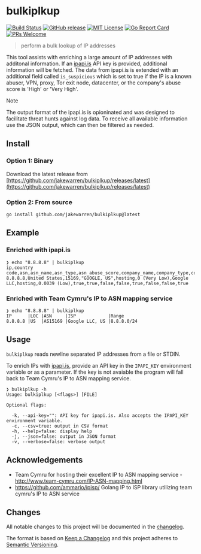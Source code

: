 # bulkiplkup
[![Build Status](https://github.com/jakewarren/bulkiplkup/workflows/lint/badge.svg)](https://github.com/jakewarren/bulkiplkup/actions)
[![GitHub release](http://img.shields.io/github/release/jakewarren/bulkiplkup.svg?style=flat-square)](https://github.com/jakewarren/bulkiplkup/releases])
[![MIT License](http://img.shields.io/badge/license-MIT-blue.svg?style=flat-square)](https://github.com/jakewarren/bulkiplkup/blob/master/LICENSE)
[![Go Report Card](https://goreportcard.com/badge/github.com/jakewarren/bulkiplkup)](https://goreportcard.com/report/github.com/jakewarren/bulkiplkup)
[![PRs Welcome](https://img.shields.io/badge/PRs-welcome-brightgreen.svg?style=shields)](http://makeapullrequest.com)
> perform a bulk lookup of IP addresses

This tool assists with enriching a large amount of IP addresses with additonal information. If an [ipapi.is](https://ipapi.is/) API key is provided, additional information will be fetched. The data from ipapi.is is extended with an additional field called `is_suspicious` which is set to true if the IP is a known abuser, VPN, proxy, Tor exit node, datacenter, or the company's abuse score is 'High' or 'Very High'. 

> [!NOTE]
> The output format of the ipapi.is is opioninated and was designed to facilitate threat hunts against log data. To receive all available information use the JSON output, which can then be filtered as needed. 

## Install
### Option 1: Binary

Download the latest release from [https://github.com/jakewarren/bulkiplkup/releases/latest](https://github.com/jakewarren/bulkiplkup/releases/latest)

### Option 2: From source

```
go install github.com/jakewarren/bulkiplkup@latest
```

## Example
### Enriched with ipapi.is
```
❯ echo "8.8.8.8" | bulkiplkup 
ip,country code,asn,asn_name,asn_type,asn_abuse_score,company_name,company_type,company_abuse_score,is_abuser,is_vpn,is_proxy,is_tor,is_datacenter,is_crawler,is_mobile,is_suspicious
8.8.8.8,United States,15169,"GOOGLE, US",hosting,0 (Very Low),Google LLC,hosting,0.0039 (Low),true,true,false,false,true,false,false,true
```

### Enriched with Team Cymru's IP to ASN mapping service
```
❯ echo "8.8.8.8" | bulkiplkup 
IP      |LOC |ASN     |ISP            |Range
8.8.8.8 |US  |AS15169 |Google LLC, US |8.8.8.0/24
```

## Usage

`bulkiplkup` reads newline separated IP addresses from a file or STDIN.

To enrich IPs with [ipapi.is](https://ipapi.is/), provide an API key in the `IPAPI_KEY` environment variable or as a parameter. If the key is not avaiable the program will fall back to Team Cymru's IP to ASN mapping service.

```
❯ bulkiplkup -h
Usage: bulkiplkup [<flags>] [FILE]

Optional flags:

  -k, --api-key="": API key for ipapi.is. Also accepts the IPAPI_KEY environment variable.
  -c, --csv=true: output in CSV format
  -h, --help=false: display help
  -j, --json=false: output in JSON format
  -v, --verbose=false: verbose output
```

## Acknowledgements

* Team Cymru for hosting their excellent IP to ASN mapping service - http://www.team-cymru.com/IP-ASN-mapping.html
* https://github.com/ammario/ipisp/ Golang IP to ISP library utilizing team cymru's IP to ASN service

## Changes

All notable changes to this project will be documented in the [changelog].

The format is based on [Keep a Changelog](http://keepachangelog.com/) and this project adheres to [Semantic Versioning](http://semver.org/).


[changelog]: https://github.com/jakewarren/bulkiplkup/blob/master/CHANGELOG.md

